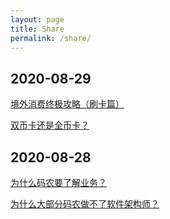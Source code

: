 ```yaml
---
layout: page
title: Share
permalink: /share/
---
```


## 2020-08-29

[境外消费终极攻略（刷卡篇）](https://onceunique.com/home/2017/6/12-use-card-abroad)

[双币卡还是全币卡？](https://onceunique.com/home/2018/5/5)

## 2020-08-28

[为什么码农要了解业务？](https://blog.csdn.net/weixin_41875978/article/details/80748572)

[为什么大部分码农做不了软件架构师？](https://www.zhihu.com/question/36658435)
